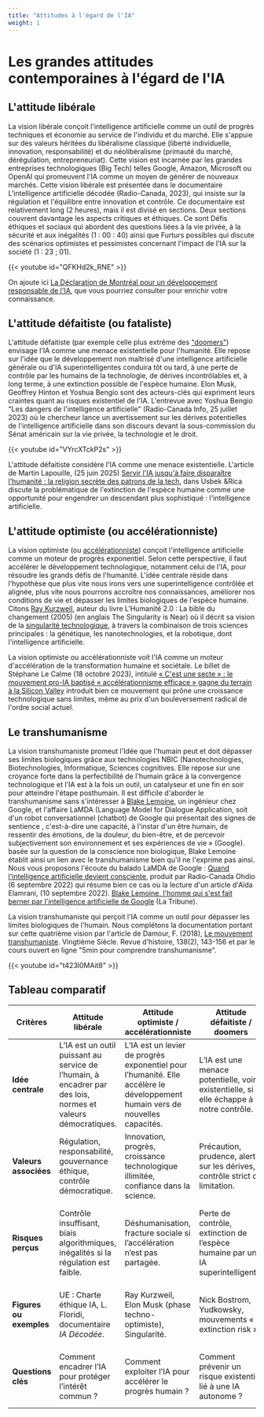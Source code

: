 ```yaml
---
title: "Attitudes à l'égard de l'IA"
weight: 1
---
```


# Les grandes attitudes contemporaines à l'égard de l'IA

## L'attitude libérale

La vision libérale conçoit l'intelligence artificielle comme un outil de progrès
techniques et économie au service de l'individu et du marché. Elle s'appuie sur
des valeurs héritées du libéralisme classique (liberté individuelle, innovation,
responsabilité) et du néolibéralisme (primauté du marché, dérégulation,
entrepreneuriat). Cette vision est incarnée par les grandes entreprises
technologiques (Big Tech) telles Google, Amazon, Microsoft ou OpenAI qui
promeuvent l'IA comme un moyen de générer de nouveaux marchés. Cette vision
libérale est présentée dans le documentaire L'intelligence artificielle décodée
(Radio-Canada, 2023), qui insiste sur la régulation et l'équilibre entre
innovation et contrôle. Ce documentaire est relativement long (2 heures), mais
il est divisé en sections. Deux sections couvrent davantage les aspects
critiques et éthiques. Ce sont Défis éthiques et sociaux qui abordent des
questions liées à la vie privée, à la sécurité et aux inégalités (1 : 00 : 40)
ainsi que Furturs possibles qui discute des scénarios optimistes et pessimistes
concernant l'impact de l'IA sur la société (1 : 23 ; 01).

{{< youtube id="QFKHd2k_RNE" >}}

On ajoute ici [La Déclaration de Montréal pour un développement responsable de
l'IA](https://droit.cairn.info/article/RAI_077_0067), que vous pourriez
consulter pour enrichir votre connaissance.

## L'attitude défaitiste (ou fataliste)

L'attitude défaitiste (par exemple celle plus extrême des
["doomers"](https://fr.wikipedia.org/wiki/Doomer)) envisage l'IA comme une
menace existentielle pour l'humanité. Elle repose sur l'idée que le
développement non maîtrisé d'une intelligence artificielle générale ou d'IA
superintelligentes conduira tôt ou tard, à une perte de contrôle par les humains
de la technologie, de dérives incontrôlables et, à long terme, à une extinction
possible de l'espèce humaine. Elon Musk, Geoffrey Hinton et Yoshua Bengio sont
des acteurs-clés qui expriment leurs craintes quant au risques existentiel de
l'IA. L'entrevue avec Yoshua Bengio "Les dangers de l'intelligence artificielle"
(Radio-Canada Info, 25 juillet 2023) où le chercheur lance un avertissement sur
les dérives potentielles de l'intelligence artificielle dans son discours devant
la sous-commission du Sénat américain sur la vie privée, la technologie et le
droit.

{{< youtube id="VYrcXTckP2s" >}}

L'attitude défaitiste considère l'IA comme une menace existentielle. L'article de
Martin Lapouille, (25 juin 2025) [Servir l'IA jusqu'à faire disparaître
l'humanité : la religion secrète des patrons de la
tech](https://usbeketrica.com/fr/article/servir-l-ia-jusqu-a-disparaitre-la-religion-secrete-des-milliardaires-de-la-tech-qui-menace-notre-humanite),
dans Usbek &Rica discute la problématique de l'extinction de l'espèce humaine
comme une opportunité pour engendrer un descendant plus sophistiqué :
l'intelligence artificielle.

## L'attitude optimiste (ou accélérationniste)

La vision optimiste (ou
 [accélérationniste](https://fr.wikipedia.org/wiki/Acc%C3%A9l%C3%A9rationnisme))
conçoit l'intelligence artificielle comme un moteur de progrès exponentiel.
Selon cette perspective, il faut accélérer le développement technologique,
notamment celui de l'IA, pour résoudre les grands défis de l'humanité. L'idée
centrale réside dans l'hypothèse que plus vite nous irons vers une
superintelligence contrôlée et alignée, plus vite nous pourrons accroître nos
connaissances, améliorer nos conditions de vie et dépasser les limites
biologiques de l'espèce humaine. Citons [Ray
Kurzweil](https://fr.wikipedia.org/wiki/Raymond_Kurzweil), auteur du livre
L'Humanité 2.0 : La bible du changement (2005) (en anglais The Singularity is
Near) où il décrit sa vision de la [singularité
technologique](https://fr.wikipedia.org/wiki/Singularit%C3%A9_technologique), à
travers la combinaison de trois sciences principales : la génétique, les
nanotechnologies, et la robotique, dont l'intelligence artificielle.

La vision optimiste ou accélérationniste voit l'IA comme un moteur
d'accélération de la transformation humaine et sociétale. Le billet de Stéphane
Le Calme (18 octobre 2023), intitulé [« C'est une secte » : le mouvement pro-IA
baptisé « accélérationnisme efficace » gagne du terrain à la Silicon
Valley](https://intelligence-artificielle.developpez.com/actu/349680/-C-est-une-secte-le-mouvement-pro-IA-baptise-accelerationnisme-efficace-gagne-du-terrain-a-la-Silicon-Valley-Ses-adeptes-pronent-une-croissance-technologique-sans-limites/)
introduit bien ce mouvement qui prône une croissance technologique sans limites,
même au prix d'un bouleversement radical de l'ordre social actuel.

## Le transhumanisme

La vision transhumaniste promeut l'Idée que l'humain peut et doit dépasser ses
limites biologiques grâce aux technologies NBIC (Nanotechnologies,
Biotechnologies, Informatique, Sciences cognitives. Elle repose sur une croyance
forte dans la perfectibilité de l'humain grâce à la convergence technologique et
l'IA est à la fois un outil, un catalyseur et une fin en soir pour atteindre
l'étape posthumain. Il est difficile d'aborder le transhumanisme sans
s'intéresser à [Blake
Lemoine](https://usbeketrica.com/fr/article/un-ingenieur-de-google-suspendu-apres-avoir-affirme-qu-une-ia-etait-douee-de-sensibilite),
un ingénieur chez Google, et l'affaire LaMDA (Language Model for Dialogue
Application, soit d'un robot conversationnel (chatbot) de Google qui présentait
des signes de sentience , c'est-à-dire une capacité, à l'instar d'un être
humain, de ressentir des émotions, de la douleur, du bien-être, et de percevoir
subjectivement son environnement et ses expériences de vie » (Google). basée sur
la question de la conscience non biologique, Blake Lemoine établit ainsi un lien
avec le transhumanisme bien qu'il ne l'exprime pas ainsi. Nous vous proposons
l'écoute du balado LaMDA de Google : [Quand l'intelligence artificielle devient
consciente](https://ici.radio-canada.ca/ohdio/premiere/emissions/moteur-de-recherche/segments/chronique/413723/science-fiction-blake-lemoine-ai),
produit par Radio-Canada Ohdio (6 septembre 2022) qui résume bien ce cas ou la
lecture d'un article d'Aïda Elamrani, (10 septembre 2022). [Blake Lemoine,
l'homme qui s'est fait berner par l'intelligence artificielle de
Google](https://www.latribune.fr/opinions/tribunes/blake-lemoine-l-homme-qui-s-est-fait-berner-par-l-intelligence-artificielle-de-google-927289.html)
(La Tribune).

La vision transhumaniste qui perçoit l'IA comme un outil pour dépasser les
limites biologiques de l'humain. Nous complétons la documentation portant sur
cette quatrième vision par l'article de Damour, F. (2018), [Le mouvement
transhumaniste](https://shs.cairn.info/article/VING_138_0143?tab=texte-integral). Vingtième Siècle. Revue d'histoire, 138(2), 143-156 et par le cours ouvert en ligne "5min pour comprendre transhumanisme".

{{< youtube id="t423l0MAit8" >}}

## Tableau comparatif

| Critères          | Attitude libérale                                                                                   | Attitude optimiste / accélérationniste                                                                       | Attitude défaitiste / doomers                                                                    | Vision transhumaniste                                                                                           |
|-------------------|--------------------------------------------------------------------------------------------------|-------------------------------------------------------------------------------------------------------------|------------------------------------------------------------------------------------------------|---------------------------------------------------------------------------------------------------------------|
| **Idée centrale** | L’IA est un outil puissant au service de l’humain, à encadrer par des lois, normes et valeurs démocratiques. | L’IA est un levier de progrès exponentiel pour l’humanité. Elle accélère le développement humain vers de nouvelles capacités. | L’IA est une menace potentielle, voire existentielle, si elle échappe à notre contrôle.        | L’IA est un vecteur pour dépasser les limites biologiques de l’humain, vers une coévolution humain-machine.   |
| **Valeurs associées** | Régulation, responsabilité, gouvernance éthique, contrôle démocratique.                               | Innovation, progrès, croissance technologique illimitée, confiance dans la science.                         | Précaution, prudence, alerte sur les dérives, contrôle strict ou limitation.                   | Dépassement de l’humain, augmentation, immortalité numérique, fusion bio-techno.                               |
| **Risques perçus** | Contrôle insuffisant, biais algorithmiques, inégalités si la régulation est faible.                      | Déshumanisation, fracture sociale si l’accélération n’est pas partagée.                                     | Perte de contrôle, extinction de l’espèce humaine par une IA superintelligente.                 | Perte d’identité humaine, éthique floue sur l’augmentation ou la modification du vivant.                        |
| **Figures ou exemples** | UE : Charte éthique IA, L. Floridi, documentaire *IA Décodée*.                                        | Ray Kurzweil, Elon Musk (phase techno-optimiste), Singularité.                                              | Nick Bostrom, Yudkowsky, mouvements « extinction risk ».                                      | More & Vita-More, *Homo Digitalis* (ARTE), débats sur l’« homme augmenté ».                                     |
| **Questions clés** | Comment encadrer l’IA pour protéger l’intérêt commun ?                                                   | Comment exploiter l’IA pour accélérer le progrès humain ?                                                   | Comment prévenir un risque existentiel lié à une IA autonome ?                                 | Jusqu’où voulons-nous aller dans le dépassement des limites humaines ?                                          |